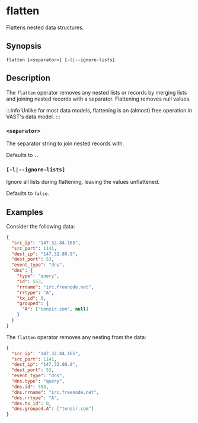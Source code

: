 # flatten

Flattens nested data structures.

## Synopsis

```
flatten [<separator>] [-l|--ignore-lists]
```

## Description

The `flatten` operator removes any nested lists or records by merging lists and
joining nested records with a separator. Flattening removes null values.

:::info
Unlike for most data models, flattening is an (almost) free operation in VAST's
data model.
:::

### `<separator>`

The separator string to join nested records with.

Defaults to `.`.

### `[-l|--ignore-lists]`

Ignore all lists during flattening, leaving the values unflattened.

Defaults to `false`.

## Examples

Consider the following data:

```json
{
  "src_ip": "147.32.84.165",
  "src_port": 1141,
  "dest_ip": "147.32.80.9",
  "dest_port": 53,
  "event_type": "dns",
  "dns": {
    "type": "query",
    "id": 553,
    "rrname": "irc.freenode.net",
    "rrtype": "A",
    "tx_id": 0,
    "grouped": {
      "A": ["tenzir.com", null]
    }
  }
}
```

The `flatten` operator removes any nesting from the data:

```json
{
  "src_ip": "147.32.84.165",
  "src_port": 1141,
  "dest_ip": "147.32.80.9",
  "dest_port": 53,
  "event_type": "dns",
  "dns.type": "query",
  "dns.id": 553,
  "dns.rrname": "irc.freenode.net",
  "dns.rrtype": "A",
  "dns.tx_id": 0,
  "dns.grouped.A": ["tenzir.com"]
}
```
